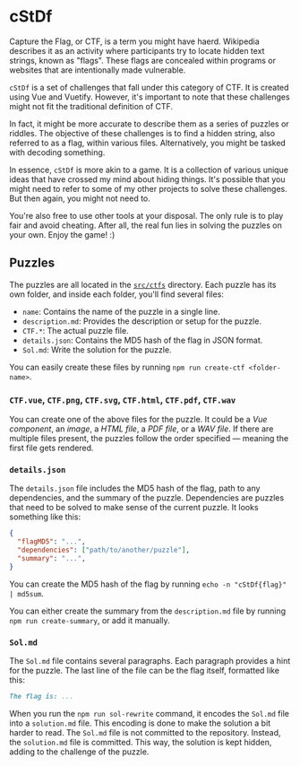 # cStDf

Capture the Flag, or CTF, is a term you might have haerd. Wikipedia describes it as an activity where participants try to locate hidden text strings, known as "flags". These flags are concealed within programs or websites that are intentionally made vulnerable.

`cStDf` is a set of challenges that fall under this category of CTF. It is created using Vue and Vuetify. However, it's important to note that these challenges might not fit the traditional definition of CTF.

In fact, it might be more accurate to describe them as a series of puzzles or riddles. The objective of these challenges is to find a hidden string, also referred to as a flag, within various files. Alternatively, you might be tasked with decoding something.

In essence, `cStDf` is more akin to a game. It is a collection of various unique ideas that have crossed my mind about hiding things. It's possible that you might need to refer to some of my other projects to solve these challenges. But then again, you might not need to.

You're also free to use other tools at your disposal. The only rule is to play fair and avoid cheating. After all, the real fun lies in solving the puzzles on your own. Enjoy the game! :)

## Puzzles

The puzzles are all located in the [`src/ctfs`](src/ctfs) directory. Each puzzle has its own folder, and inside each folder, you'll find several files:

- `name`: Contains the name of the puzzle in a single line.
- `description.md`: Provides the description or setup for the puzzle.
- `CTF.*`: The actual puzzle file.
- `details.json`: Contains the MD5 hash of the flag in JSON format.
- `Sol.md`: Write the solution for the puzzle.

You can easily create these files by running `npm run create-ctf <folder-name>`.

### `CTF.vue`, `CTF.png`, `CTF.svg`, `CTF.html`, `CTF.pdf`, `CTF.wav`

You can create one of the above files for the puzzle. It could be a *Vue component*, an *image*, a *HTML file*, a *PDF file*, or a *WAV file*. If there are multiple files present, the puzzles follow the order specified — meaning the first file gets rendered.

### `details.json`

The `details.json` file includes the MD5 hash of the flag, path to any dependencies, and the summary of the puzzle. Dependencies are puzzles that need to be solved to make sense of the current puzzle. It looks something like this:

```json
{
  "flagMD5": "...",
  "dependencies": ["path/to/another/puzzle"],
  "summary": "...",
}
```

You can create the MD5 hash of the flag by running `echo -n "cStDf{flag}" | md5sum`.

You can either create the summary from the `description.md` file by running `npm run create-summary`, or add it manually.

### `Sol.md`

The `Sol.md` file contains several paragraphs. Each paragraph provides a hint for the puzzle. The last line of the file can be the flag itself, formatted like this:

```md
The flag is: ...
```

When you run the `npm run sol-rewrite` command, it encodes the `Sol.md` file into a `solution.md` file. This encoding is done to make the solution a bit harder to read. The `Sol.md` file is not committed to the repository. Instead, the `solution.md` file is committed. This way, the solution is kept hidden, adding to the challenge of the puzzle.
